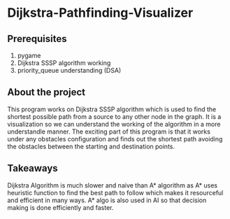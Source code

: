 # Dijkstra-Pathfinding-Visualizer

## Prerequisites
1. pygame
2. Dijkstra SSSP algorithm working 
3. priority_queue understanding (DSA)

## About the project 
This program works on Dijkstra SSSP algorithm which is used to find the shortest possible path from a source to any other node in the graph. It is a visualization so we can understand the working of the algorithm in a more understandle manner. The exciting part of this program is that it works under any obstacles configuration and finds out the shortest path avoiding the obstacles between the starting and destination points. 

## Takeaways 
Dijkstra Algorithm is much slower and naive than A* algorithm as A* uses heuristic function to find the best path to follow which makes it resourceful and efficient in many ways.
A* algo is also used in AI so that decision making is done efficiently and faster.
